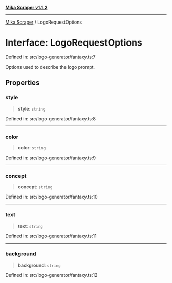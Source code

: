 [**Mika Scraper v1.1.2**](../README.md)

***

[Mika Scraper](../README.md) / LogoRequestOptions

# Interface: LogoRequestOptions

Defined in: src/logo-generator/fantaxy.ts:7

Options used to describe the logo prompt.

## Properties

### style

> **style**: `string`

Defined in: src/logo-generator/fantaxy.ts:8

***

### color

> **color**: `string`

Defined in: src/logo-generator/fantaxy.ts:9

***

### concept

> **concept**: `string`

Defined in: src/logo-generator/fantaxy.ts:10

***

### text

> **text**: `string`

Defined in: src/logo-generator/fantaxy.ts:11

***

### background

> **background**: `string`

Defined in: src/logo-generator/fantaxy.ts:12
